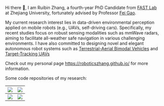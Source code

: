Hi there 👋, I am Ruibin Zhang, a fourth-year PhD Candidate from [FAST Lab](https://github.com/ZJU-FAST-Lab) at Zhejiang University, fortunately advised by Professor [Fei Gao](http://zju-fast.com/research-group/fei-gao/).

My current research interest lies in data-driven environmental perception applied on mobile robots (e.g., UAVs, self-driving cars). Specifically, my recent studies focus on robust sensing modalities such as mmWave radars, aiming to facilitate all-weather safe navigation in various challenging environments. I have also committed to designing novel and elegant autonomous robot systems such as [Terrestrial-Aerial Bimodal Vehicles](https://www.youtube.com/watch?v=Bdb5mK9OKIo) and [Target-Tracking UAVs](https://www.youtube.com/watch?v=w8ECy6rgYa8&t=11s) 

Check out my personal page https://roboticszhang.github.io/ for more information.

Some code repositories of my research:

| <a href="Radar-Diffusion"><img align="center" src="https://github-readme-stats.vercel.app/api/pin/?username=ZJU-FAST-Lab&repo=Radar-Diffusion&theme=buefy" /></a> | <a href="https://github.com/ZJU-FAST-Lab/Terrestrial-Aerial-Navigation"><img align="center" src="https://github-readme-stats.vercel.app/api/pin/?username=ZJU-FAST-Lab&repo=Terrestrial-Aerial-Navigation&theme=buefy" /></a> |
| ------------------------------------------------------------ | ------------------------------------------------------------ |
| <a href="https://github.com/ZJU-FAST-Lab/Fast-tracker"><img align="center" src="https://github-readme-stats.vercel.app/api/pin/?username=ZJU-FAST-Lab&repo=Fast-tracker&theme=buefy" /></a> | <a href="https://github.com/ZJU-FAST-Lab/TABV-Platform"><img align="center" src="https://github-readme-stats.vercel.app/api/pin/?username=ZJU-FAST-Lab&repo=TABV-Platform&theme=buefy" /></a> |

